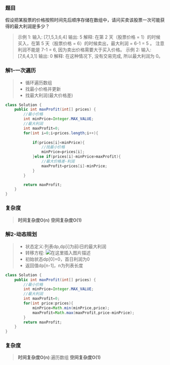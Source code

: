 ### 题目
假设把某股票的价格按照时间先后顺序存储在数组中，请问买卖该股票一次可能获得的最大利润是多少？

>示例 1:
>输入: [7,1,5,3,6,4]
>输出: 5
>解释: 在第 2 天（股票价格 = 1）的时候买入，在第 5 天（股票价格 = 6）的时候卖出，最大利润 = 6-1 = 5 。
>     注意利润不能是 7-1 = 6, 因为卖出价格需要大于买入价格。
>示例 2:
>输入: [7,6,4,3,1]
>输出: 0
>解释: 在这种情况下, 没有交易完成, 所以最大利润为 0。

### 解1-一次遍历
>- 循环遍历数组
>- 找最小价格并更新
>- 找最大利润(最大价格差)

```java
class Solution {
    public int maxProfit(int[] prices) {
        //最小价格
        int minPrice=Integer.MAX_VALUE;
        //最大利润
        int maxProfit=0;
        for(int i=0;i<prices.length;i++){
            
            if(prices[i]<minPrice){
                //找最小价格
                minPrice=prices[i];
            }else if(prices[i]-minPrice>maxProfit){
                //最大价格差-利润
                maxProfit=prices[i]-minPrice;
            }
        }

        return maxProfit;
    }
}
```

### 复杂度
>**时间复杂度O(n)**
>**空间复杂度O(1)**

### 解2-动态规划
>- 状态定义:列表dp,dp[i]为前i日的最大利润
>- 转移方程:
>![在这里插入图片描述](https://img-blog.csdnimg.cn/20210326225508486.png#pic_center)
>- 初始状态dp[0]=0，首日利润为0
>- 返回值dp[n-1]，n为列表长度

```java
class Solution {
    public int maxProfit(int[] prices) {
        //最小价格
        int minPrice=Integer.MAX_VALUE;
        //最大利润
        int maxProfit=0;
        for(int price:prices){
            minPrice=Math.min(minPrice,price);
            maxProfit=Math.max(maxProfit,price-minPrice);
        }
        return maxProfit;
    }
}
```
### 复杂度
>**时间复杂度O(n)**:遍历数组
>**空间复杂度O(1)**